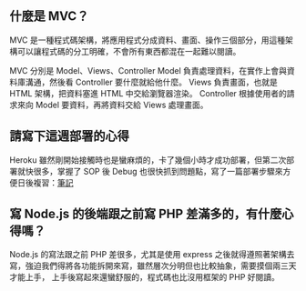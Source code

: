 ## 什麼是 MVC？
MVC 是一種程式碼架構，將應用程式分成資料、畫面、操作三個部分，用這種架構可以讓程式碼的分工明確，不會所有東西都混在一起難以閱讀。

MVC 分別是 Model、Views、Controller
Model 負責處理資料，在實作上會與資料庫溝通，然後看 Controller 要什麼就給他什麼。
Views 負責畫面，也就是 HTML 架構，把資料塞進 HTML 中交給瀏覽器渲染。
Controller 根據使用者的請求來向 Model 要資料，再將資料交給 Views 處理畫面。

## 請寫下這週部署的心得
Heroku 雖然剛開始接觸時也是蠻麻煩的，卡了幾個小時才成功部署，但第二次部署就快很多，掌握了 SOP 後 Debug 也很快抓到問題點，寫了一篇部署步驟來方便日後複習：[筆記](https://hackmd.io/@js8fgfQPQUWFalwMkuQ-Nw/Bk-zpDlvP)

## 寫 Node.js 的後端跟之前寫 PHP 差滿多的，有什麼心得嗎？
Node.js 的寫法跟之前 PHP 差很多，尤其是使用 express 之後就得遵照著架構去寫，強迫我們得將各功能拆開來寫，雖然層次分明但也比較抽象，需要摸個兩三天才能上手，
上手後寫起來還蠻舒服的，程式碼也比沒用框架的 PHP 好閱讀。